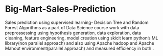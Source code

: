 # Big-Mart-Sales-Prediction
Sales prediction using supervised learning- Decision Tree and Random Forest Algorithms as a part of Data Science course work with data preprossessing using hypothesis generation, data exploration, data cleaning, feature engineering, model creation using skicit learn python’s ML library(non parallel approach) and also using Apache hadoop and Apache Mahout environment(parallel approach) and  measured efficiency in both .
